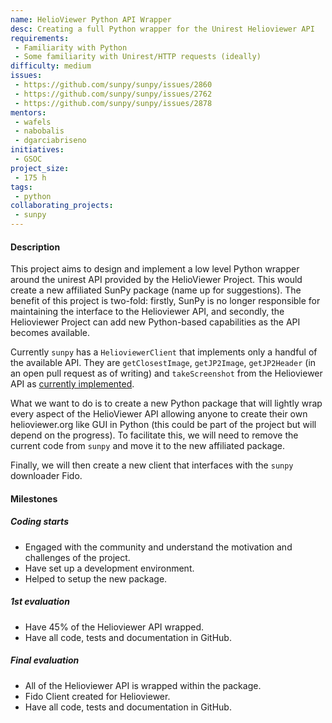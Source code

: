 ```yaml
---
name: HelioViewer Python API Wrapper
desc: Creating a full Python wrapper for the Unirest Helioviewer API
requirements:
 - Familiarity with Python
 - Some familiarity with Unirest/HTTP requests (ideally)
difficulty: medium
issues:
 - https://github.com/sunpy/sunpy/issues/2860
 - https://github.com/sunpy/sunpy/issues/2762
 - https://github.com/sunpy/sunpy/issues/2878
mentors:
 - wafels
 - nabobalis
 - dgarciabriseno
initiatives:
 - GSOC
project_size:
 - 175 h
tags:
 - python
collaborating_projects:
 - sunpy
---
```


#### Description

This project aims to design and implement a low level Python wrapper around the unirest API provided by the HelioViewer Project.
This would create a new affiliated SunPy package (name up for suggestions).
The benefit of this project is two-fold: firstly, SunPy is no longer responsible for maintaining the interface to the Helioviewer API, and secondly, the Helioviewer Project can add new Python-based capabilities as the API becomes available.

Currently `sunpy` has a `HelioviewerClient` that implements only a handful of the available API.
They are `getClosestImage`, `getJP2Image`, `getJP2Header` (in an open pull request as of writing) and `takeScreenshot` from the Helioviewer API as [currently implemented](https://github.com/sunpy/sunpy/blob/master/sunpy/net/helioviewer.py).

What we want to do is to create a new Python package that will lightly wrap every aspect of the HelioViewer
API allowing anyone to create their own helioviewer.org like GUI in Python (this could be part of the project
but will depend on the progress).
To facilitate this, we will need to remove the current code from `sunpy` and move it to the new affiliated package.

Finally, we will then create a new client that interfaces with the `sunpy` downloader Fido.

#### Milestones

##### Coding starts

* Engaged with the community and understand the motivation and challenges of the project.
* Have set up a development environment.
* Helped to setup the new package.

##### 1st evaluation

* Have 45% of the Helioviewer API wrapped.
* Have all code, tests and documentation in GitHub.

##### Final evaluation

* All of the Helioviewer API is wrapped within the package.
* Fido Client created for Helioviewer.
* Have all code, tests and documentation in GitHub.
